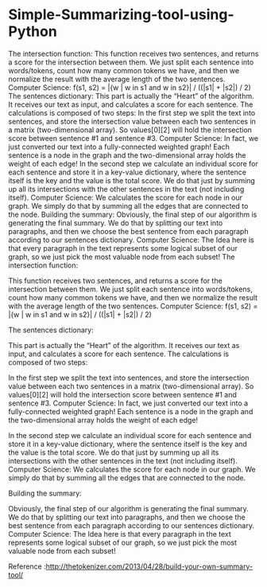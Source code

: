 # Simple-Summarizing-tool-using-Python
The intersection function:  This function receives two sentences, and returns a score for the intersection between them. We just split each sentence into words/tokens, count how many common tokens we have, and then we normalize the result with the average length of the two sentences. Computer Science: f(s1, s2) = |{w | w in s1 and w in s2}| / ((|s1| + |s2|) / 2)   The sentences dictionary:  This part is actually the “Heart” of the algorithm. It receives our text as input, and calculates a score for each sentence. The calculations is composed of two steps:  In the first step we split the text into sentences, and store the intersection value between each two sentences in a matrix (two-dimensional array). So values[0][2] will hold the intersection score between sentence #1 and sentence #3. Computer Science: In fact, we just converted our text into a fully-connected weighted graph! Each sentence is a node in the graph and the two-dimensional array holds the weight of each edge!  In the second step we calculate an individual score for each sentence and store it in a key-value dictionary, where the sentence itself is the key and the value is the total score. We do that just by summing up all its intersections with the other sentences in the text (not including itself). Computer Science: We calculates the score for each node in our graph. We simply do that by summing all the edges that are connected to the node.  Building the summary:  Obviously, the final step of our algorithm is generating the final summary. We do that by splitting our text into paragraphs, and then we choose the best sentence from each paragraph according to our sentences dictionary. Computer Science: The Idea here is that every paragraph in the text represents some logical subset of our graph, so we just pick the most valuable node from each subset!
The intersection function:

This function receives two sentences, and returns a score for the intersection between them.
We just split each sentence into words/tokens, count how many common tokens we have, and then we normalize the result with the average length of the two sentences.
Computer Science: f(s1, s2) = |{w | w in s1 and w in s2}| / ((|s1| + |s2|) / 2)


The sentences dictionary:

This part is actually the “Heart” of the algorithm. It receives our text as input, and calculates a score for each sentence. The calculations is composed of two steps:

In the first step we split the text into sentences, and store the intersection value between each two sentences in a matrix (two-dimensional array). So values[0][2] will hold the intersection score between sentence #1 and sentence #3.
Computer Science: In fact, we just converted our text into a fully-connected weighted graph! Each sentence is a node in the graph and the two-dimensional array holds the weight of each edge!

In the second step we calculate an individual score for each sentence and store it in a key-value dictionary, where the sentence itself is the key and the value is the total score. We do that just by summing up all its intersections with the other sentences in the text (not including itself).
Computer Science: We calculates the score for each node in our graph. We simply do that by summing all the edges that are connected to the node.

Building the summary:

Obviously, the final step of our algorithm is generating the final summary. We do that by splitting our text into paragraphs, and then we choose the best sentence from each paragraph according to our sentences dictionary.
Computer Science: The Idea here is that every paragraph in the text represents some logical subset of our graph, so we just pick the most valuable node from each subset!


Reference :http://thetokenizer.com/2013/04/28/build-your-own-summary-tool/
